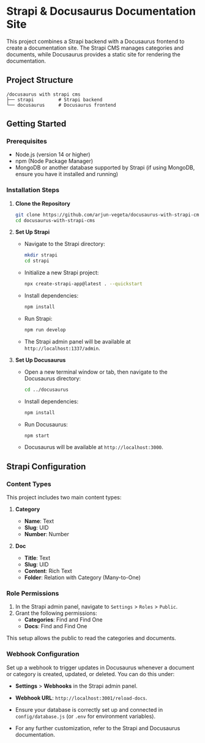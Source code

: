 # Strapi & Docusaurus Documentation Site

This project combines a Strapi backend with a Docusaurus frontend to create a documentation site. The Strapi CMS manages categories and documents, while Docusaurus provides a static site for rendering the documentation.

## Project Structure

```
/docusaurus with strapi cms
├── strapi         # Strapi backend
└── docusaurus     # Docusaurus frontend
```

## Getting Started

### Prerequisites

- Node.js (version 14 or higher)
- npm (Node Package Manager)
- MongoDB or another database supported by Strapi (if using MongoDB, ensure you have it installed and running)

### Installation Steps

1. **Clone the Repository**
   ```bash
   git clone https://github.com/arjun-vegeta/docusaurus-with-strapi-cms.git
   cd docusaurus-with-strapi-cms
   ```

2. **Set Up Strapi**
   - Navigate to the Strapi directory:
     ```bash
     mkdir strapi
     cd strapi
     ```
   - Initialize a new Strapi project:
     ```bash
     npx create-strapi-app@latest . --quickstart
     ```
   - Install dependencies:
     ```bash
     npm install
     ```
   - Run Strapi:
     ```bash
     npm run develop
     ```
   - The Strapi admin panel will be available at `http://localhost:1337/admin`.

3. **Set Up Docusaurus**
   - Open a new terminal window or tab, then navigate to the Docusaurus directory:
     ```bash
     cd ../docusaurus
     ```
   - Install dependencies:
     ```bash
     npm install
     ```
   - Run Docusaurus:
     ```bash
     npm start
     ```
   - Docusaurus will be available at `http://localhost:3000`.

## Strapi Configuration

### Content Types

This project includes two main content types:

1. **Category**
   - **Name**: Text
   - **Slug**: UID
   - **Number**: Number

2. **Doc**
   - **Title**: Text
   - **Slug**: UID
   - **Content**: Rich Text
   - **Folder**: Relation with Category (Many-to-One)

### Role Permissions

1. In the Strapi admin panel, navigate to `Settings` > `Roles` > `Public`.
2. Grant the following permissions:
   - **Categories**: Find and Find One
   - **Docs**: Find and Find One

This setup allows the public to read the categories and documents.

### Webhook Configuration

Set up a webhook to trigger updates in Docusaurus whenever a document or category is created, updated, or deleted. You can do this under:
- **Settings** > **Webhooks** in the Strapi admin panel.
- **Webhook URL**: `http://localhost:3001/reload-docs`.

- Ensure your database is correctly set up and connected in `config/database.js` (or `.env` for environment variables).
- For any further customization, refer to the Strapi and Docusaurus documentation.
```

